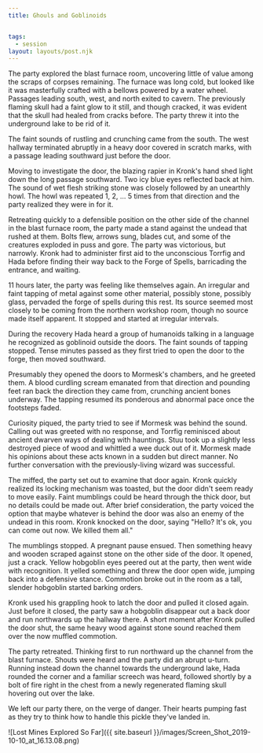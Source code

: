 ```yaml
---
title: Ghouls and Goblinoids


tags:
  - session
layout: layouts/post.njk
---
```


The party explored the blast furnace room, uncovering little of value among the scraps of corpses remaining. The furnace was long cold, but looked like it was masterfully crafted with a bellows powered by a water wheel. Passages leading south, west, and north exited to cavern. The previously flaming skull had a faint glow to it still, and though cracked, it was evident that the skull had healed from cracks before. The party threw it into the underground lake to be rid of it.

The faint sounds of rustling and crunching came from the south. The west hallway terminated abruptly in a heavy door covered in scratch marks, with a passage leading southward just before the door.

Moving to investigate the door, the blazing rapier in Kronk's hand shed light down the long passage southward. Two icy blue eyes reflected back at him. The sound of wet flesh striking stone was closely followed by an unearthly howl. The howl was repeated 1, 2, ... 5 times from that direction and the party realized they were in for it.

Retreating quickly to a defensible position on the other side of the channel in the blast furnace room, the party made a stand against the undead that rushed at them. Bolts flew, arrows sung, blades cut, and some of the creatures exploded in puss and gore. The party was victorious, but narrowly. Kronk had to administer first aid to the unconscious Torrfig and Hada before finding their way back to the Forge of Spells, barricading the entrance, and waiting.

11 hours later, the party was feeling like themselves again. An irregular and faint tapping of metal against some other material, possibly stone, possibly glass, pervaded the forge of spells during this rest. Its source seemed most closely to be coming from the northern workshop room, though no source made itself apparent. It stopped and started at irregular intervals.

During the recovery Hada heard a group of humanoids talking in a language he recognized as goblinoid outside the doors. The faint sounds of tapping stopped. Tense minutes passed as they first tried to open the door to the forge, then moved southward.

Presumably they opened the doors to Mormesk's chambers, and he greeted them. A blood curdling scream emanated from that direction and pounding feet ran back the direction they came from, crunching ancient bones underway. The tapping resumed its ponderous and abnormal pace once the footsteps faded.

Curiosity piqued, the party tried to see if Mormesk was behind the sound. Calling out was greeted with no response, and Torrfig reminisced about ancient dwarven ways of dealing with hauntings. Stuu took up a slightly less destroyed piece of wood and whittled a wee duck out of it. Mormesk made his opinions about these acts known in a sudden but direct manner. No further conversation with the previously-living wizard was successful.

The miffed, the party set out to examine that door again. Kronk quickly realized its locking mechanism was toasted, but the door didn't seem ready to move easily. Faint mumblings could be heard through the thick door, but no details could be made out. After brief consideration, the party voiced the option that maybe whatever is behind the door was also an enemy of the undead in this room. Kronk knocked on the door, saying "Hello? It's ok, you can come out now. We killed them all."

The mumblings stopped. A pregnant pause ensued. Then something heavy and wooden scraped against stone on the other side of the door. It opened, just a crack. Yellow hobgoblin eyes peered out at the party, then went wide with recognition. It yelled something and threw the door open wide, jumping back into a defensive stance. Commotion broke out in the room as a tall, slender hobgoblin started barking orders.

Kronk used his grappling hook to latch the door and pulled it closed again. Just before it closed, the party saw a hobgoblin disappear out a back door and run northwards up the hallway there. A short moment after Kronk pulled the door shut, the same heavy wood against stone sound reached them over the now muffled commotion.

The party retreated. Thinking first to run northward up the channel from the blast furnace. Shouts were heard and the party did an abrupt u-turn. Running instead down the channel towards the underground lake, Hada rounded the corner and a familiar screech was heard, followed shortly by a bolt of fire right in the chest from a newly regenerated flaming skull hovering out over the lake.

We left our party there, on the verge of danger. Their hearts pumping fast as they try to think how to handle this pickle they've landed in.

![Lost Mines Explored So Far]({{ site.baseurl }}/images/Screen_Shot_2019-10-10_at_16.13.08.png)
